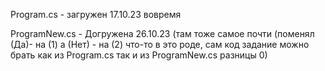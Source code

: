Program.cs - загружен 17.10.23 вовремя

ProgramNew.cs - Догружена 26.10.23 (там тоже самое почти (поменял (Да)- на (1) а (Нет) - на (2) что-то в это роде, сам код задание можно брать как из Program.cs так и из ProgramNew.cs разницы 0)
